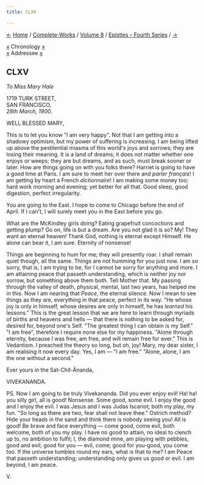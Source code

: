 ```yaml
---
title: CLXV

---
```

<div>

[←](164_mary.htm) [Home](../../../index.htm) /
[Complete-Works](../../complete_works.htm) / [Volume
8](../volume_8_contents.htm) / [Epistles – Fourth
Series](epistles_fourth_series_contents.htm) / [→](166_haribhai.htm)

  

[«](../../volume_6/epistles_second_series/157_margot.htm) Chronology
[»](../../volume_8/epistles_fourth_series/166_haribhai.htm)  
[«](164_mary.htm) Addressee [»](177_mary.htm)

## CLXV

*To Miss Mary Hale*

1719 TURK STREET,  
SAN FRANCISCO,  
*28th March, 1900*.

WELL BLESSED MARY,

This is to let you know "I am very happy". Not that I am getting into a
shadowy optimism, but my power of suffering is increasing. I am being
lifted up above the pestilential miasma of this world's joys and
sorrows; they are losing their meaning. It is a land of dreams; it does
not matter whether one enjoys or weeps; they are but dreams, and as
such, must break sooner or later. How are things going on with you folks
there? Harriet is going to have a good time at Paris. I am sure to meet
her over there and *parler français*! I am getting by heart a French
*dictionnaire*! I am making some money too; hard work morning and
evening; yet better for all that. Good sleep, good digestion, perfect
irregularity.

You are going to the East. I hope to come to Chicago before the end of
April. If I can't, I will surely meet you in the East before you go.

What are the McKindley girls doing? Eating grapefruit concoctions and
getting plump? Go on, life is but a dream. Are you not glad it is so?
My! They want an eternal heaven! Thank God, nothing is eternal except
Himself. He alone can bear it, I am sure. Eternity of nonsense!

Things are beginning to hum for me; they will presently roar. I shall
remain quiet though, all the same. Things are not humming for you just
now. I am so sorry, that is, I am trying to be, for I cannot be sorry
for anything and more. I am attaining peace that passeth understanding,
which is neither joy nor sorrow, but something above them both. Tell
Mother that. My passing through the valley of death, physical, mental,
last two years, has helped me in this. Now I am nearing that *Peace*,
the eternal silence. Now I mean to see things as they are, everything in
that peace, perfect in its way. "He whose joy is only in himself, whose
desires are only in himself, he has *learned* his lessons." This is the
great lesson that we are here to learn through myriads of births and
heavens and hells — that there is nothing to be asked for, desired for,
beyond one's Self. "The greatest thing I can obtain is my Self." "I am
free", therefore I require none else for my happiness. "Alone through
eternity, because I was free, am free, and will remain free for ever."
This is Vedantism. I preached the theory so long, but oh, joy! Mary, my
dear sister, I am realising it now every day. Yes, I am — "I am free."
"Alone, alone, I am the one without a second."

Ever yours in the Sat-Chit-Ânanda,

VIVEKANANDA.

PS. Now I am going to be truly Vivekananda. Did you ever enjoy evil! Ha!
ha! you silly girl, all is good! Nonsense. Some good, some evil. I enjoy
the good and I enjoy the evil. I was Jesus and I was Judas Iscariot;
both my play, my fun. "So long as there are two, fear shall not leave
thee." Ostrich method? Hide your heads in the sand and think there is
nobody seeing you! All is good! Be brave and face everything — come
good, come evil, both welcome, both of you my play. I have no good to
attain, no ideal to clench up to, no ambition to fulfil; I, the diamond
mine, am playing with pebbles, good and evil; good for you — evil, come;
good for you-good, you come too. If the universe tumbles round my ears,
what is that to me? I am Peace that passeth understanding; understanding
only gives us good or evil. I am beyond, I am peace.

V.

</div>
